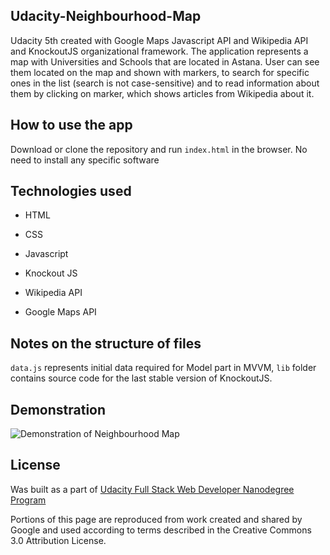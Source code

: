## Udacity-Neighbourhood-Map
Udacity 5th created with Google Maps Javascript API and Wikipedia API and KnockoutJS organizational framework. The application represents 
a map with Universities and Schools that are located in Astana. User can see them located on the map and shown with markers, to search for 
specific ones in the list (search is not case-sensitive) and to read information about them by clicking on marker, which shows articles from 
Wikipedia about it.
## How to use the app
Download or clone the repository and run `index.html` in the browser. No need to install any specific software
## Technologies used

- HTML

- CSS

- Javascript

- Knockout JS

- Wikipedia API

- Google Maps API

## Notes on the structure of files
`data.js` represents initial data required for Model part in MVVM, `lib` folder contains source code for the last stable
version of KnockoutJS.
## Demonstration
![Demonstration of Neighbourhood Map](https://pp.userapi.com/c831108/v831108259/46a18/BVsgttvpTKY.jpg)
## License
Was built as a part of [Udacity Full Stack Web Developer Nanodegree Program](https://www.udacity.com/)

Portions of this page are reproduced from work created and shared by Google and used according to terms described in the Creative Commons 3.0 Attribution License.
